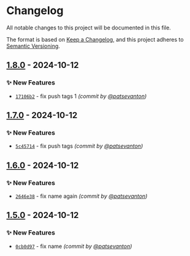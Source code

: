 # Changelog
All notable changes to this project will be documented in this file.

The format is based on [Keep a Changelog](https://keepachangelog.com/en/1.0.0/),
and this project adheres to [Semantic Versioning](https://semver.org/spec/v2.0.0.html).

## [1.8.0] - 2024-10-12
### :sparkles: New Features
- [`17106b2`](https://github.com/patsevanton/test-docker-images/commit/17106b2a0ffd42a9208a72754fd7f6a0fc919397) - fix push tags 1 *(commit by [@patsevanton](https://github.com/patsevanton))*


## [1.7.0] - 2024-10-12
### :sparkles: New Features
- [`5c45714`](https://github.com/patsevanton/test-docker-images/commit/5c457147136c5663909dd47b714b5b59b454273a) - fix push tags *(commit by [@patsevanton](https://github.com/patsevanton))*


## [1.6.0] - 2024-10-12
### :sparkles: New Features
- [`2646e38`](https://github.com/patsevanton/test-docker-images/commit/2646e38e29d59af8cf93663dc282d12ba9604007) - fix name again *(commit by [@patsevanton](https://github.com/patsevanton))*


## [1.5.0] - 2024-10-12
### :sparkles: New Features
- [`0cb0d97`](https://github.com/patsevanton/test-docker-images/commit/0cb0d97c4a3d087706cdeb396e654b2823f253bf) - fix name *(commit by [@patsevanton](https://github.com/patsevanton))*

[1.5.0]: https://github.com/patsevanton/test-docker-images/compare/1.4.0...1.5.0
[1.6.0]: https://github.com/patsevanton/test-docker-images/compare/1.5.0...1.6.0
[1.7.0]: https://github.com/patsevanton/test-docker-images/compare/1.6.0...1.7.0
[1.8.0]: https://github.com/patsevanton/test-docker-images/compare/1.7.0...1.8.0
